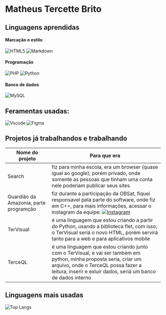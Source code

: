 # Matheus Tercette Brito
## Linguagens aprendidas
#### Marcação e estilo
![HTML5](https://img.shields.io/badge/HTML5-E34F26?style=for-the-badge&logo=html5&logoColor=white)
![Markdown](https://img.shields.io/badge/Markdown-000?style=for-the-badge&logo=markdown)

#### Programação
![PHP](https://img.shields.io/badge/PHP-777BB4?style=for-the-badge&logo=php&logoColor=white)
![Python](https://img.shields.io/badge/python-3670A0?style=for-the-badge&logo=python&logoColor=ffdd54)

#### Banco de dados
![MySQL](https://img.shields.io/badge/MySQL-00000F?style=for-the-badge&logo=mysql&logoColor=white)

## Feramentas usadas:
![Vscode](https://img.shields.io/badge/Vscode-007ACC?style=for-the-badge&logo=visual-studio-code&logoColor=white)
![Figma](https://img.shields.io/badge/Figma-696969?style=for-the-badge&logo=figma&logoColor=figma)

## Projetos já trabalhandos e trabalhando
|Nome do projeto|Para que era|
|-------|------|
|Search|fiz para minha escola, era um browser (quase igual ao google), porém privado, onde somente as pessoas que tinham uma conta nele poderiam publicar seus sites|
|Guardião da Amazonia, parte programção|fiz durante a participação da OBSat, fiquei responsavel pela parte do software, onde fiz em C++, para mais informações, acessar o instagram da equipe: [![Instagram](https://img.shields.io/badge/-Instagram-%23E4405F?style=for-the-badge&logo=instagram&logoColor=white)](https://www.instagram.com/spacenac_sbc?igsh=ZTNocjFzZDg4bnRo)|
|TerVisual|é uma linguagem que estou criando a partir do Python, usando a biblioteca flet, com isso, o TerVisual seriá o novo HTML, porém servirá tanto para a web e para aplicativos mobile|
|TerceQL|é uma linguagem que estou criando junto com o TerVisual, e vai ser também em python, minha proposta seria, criar um arquivo, onde o TerceQL possa fazer a leitura, inserir e exluir dados, seriá um banco de dados interno|

## Linguagens mais usadas
![Top Langs](https://github-readme-stats-git-masterrstaa-rickstaa.vercel.app/api/top-langs/?username=SEUUSERNAME&bg_color=000&border_color=30A3DC&title_color=E94D5F&text_color=FFF)
